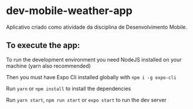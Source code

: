# dev-mobile-weather-app
Aplicativo criado como atividade da disciplina de Desenvolvimento Mobile.

## To execute the app:
To run the development environment you need NodeJS installed on your machine (yarn also recommended)

Then you must have Expo Cli installed globally with `npm i -g expo-cli`

Run `yarn` or `npm install` to install the dependencies

Run `yarn start`, `npm run start` or `expo start` to run the dev server
